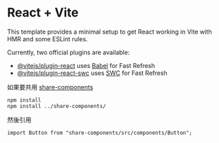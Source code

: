 # React + Vite

This template provides a minimal setup to get React working in Vite with HMR and some ESLint rules.

Currently, two official plugins are available:

- [@vitejs/plugin-react](https://github.com/vitejs/vite-plugin-react/blob/main/packages/plugin-react/README.md) uses [Babel](https://babeljs.io/) for Fast Refresh
- [@vitejs/plugin-react-swc](https://github.com/vitejs/vite-plugin-react-swc) uses [SWC](https://swc.rs/) for Fast Refresh

如果要共用 [share-components](https://github.com/lennonx0904/share-components)

```
npm install
npm install ../share-components/
```

然後引用 

```
import Button from "share-components/src/components/Button";
```

